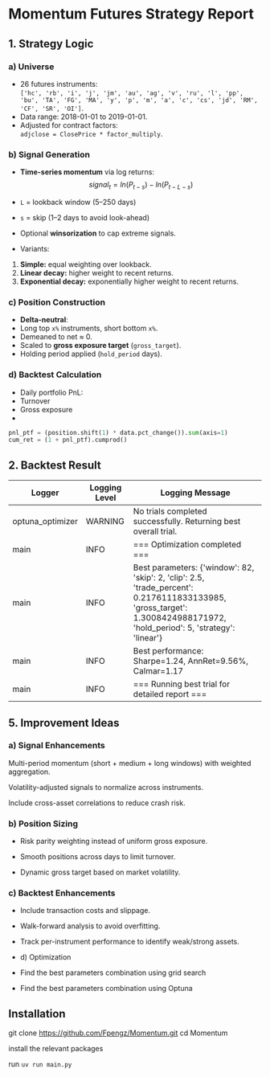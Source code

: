 # Momentum Futures Strategy Report

## 1. Strategy Logic

### a) Universe

- 26 futures instruments:  
  `['hc', 'rb', 'i', 'j', 'jm', 'au', 'ag', 'v', 'ru', 'l', 'pp', 'bu', 'TA', 'FG', 'MA', 'y', 'p', 'm', 'a', 'c', 'cs', 'jd', 'RM', 'CF', 'SR', 'OI']`.
- Data range: 2018-01-01 to 2019-01-01.
- Adjusted for contract factors:  
  `adjclose = ClosePrice * factor_multiply`.

### b) Signal Generation

- **Time-series momentum** via log returns:
    $$signal_t = ln(P_{t-s}) - ln(P_{t-L-s})$$

- `L` = lookback window (5–250 days)
- `s` = skip (1–2 days to avoid look-ahead)
- Optional **winsorization** to cap extreme signals.
- Variants:
1. **Simple:** equal weighting over lookback.
2. **Linear decay:** higher weight to recent returns.
3. **Exponential decay:** exponentially higher weight to recent returns.

### c) Position Construction
- **Delta-neutral**:
- Long top `x%` instruments, short bottom `x%`.
- Demeaned to net ≈ 0.
- Scaled to **gross exposure target** (`gross_target`).
- Holding period applied (`hold_period` days).

### d) Backtest Calculation

- Daily portfolio PnL:
- Turnover
- Gross exposure
- 
```python
pnl_ptf = (position.shift(1) * data.pct_change()).sum(axis=1)
cum_ret = (1 + pnl_ptf).cumprod()
```

## 2. Backtest Result

| Logger           | Logging Level | Logging Message                                                                                                                                                          |
| ---------------- | ------------- | ------------------------------------------------------------------------------------------------------------------------------------------------------------------------ |
| optuna_optimizer | WARNING       | No trials completed successfully. Returning best overall trial.                                                                                                          |
| main             | INFO          | === Optimization completed ===                                                                                                                                           |
| main             | INFO          | Best parameters: {'window': 82, 'skip': 2, 'clip': 2.5, 'trade_percent': 0.2176111833133985, 'gross_target': 1.3008424988171972, 'hold_period': 5, 'strategy': 'linear'} |
| main             | INFO          | Best performance: Sharpe=1.24, AnnRet=9.56%, Calmar=1.17                                                                                                                 |
| main             | INFO          | === Running best trial for detailed report ===                                                                                                                           |


## 5. Improvement Ideas

### a) Signal Enhancements

Multi-period momentum (short + medium + long windows) with weighted aggregation.

Volatility-adjusted signals to normalize across instruments.

Include cross-asset correlations to reduce crash risk.

### b) Position Sizing

- Risk parity weighting instead of uniform gross exposure.

- Smooth positions across days to limit turnover.

- Dynamic gross target based on market volatility.

### c) Backtest Enhancements

- Include transaction costs and slippage.
- Walk-forward analysis to avoid overfitting.
- Track per-instrument performance to identify weak/strong assets.

- d) Optimization

- Find the best parameters combination using grid search
- Find the best parameters combination using Optuna


## Installation

git clone https://github.com/Fpengz/Momentum.git
cd Momentum

install the relevant packages

run `uv run main.py`